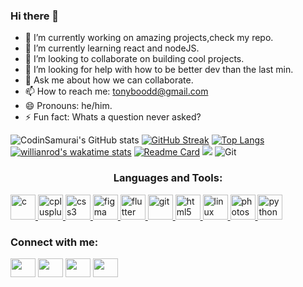 ### Hi there 👋

- 🔭 I’m currently working on amazing projects,check my repo.
- 🌱 I’m currently learning react and nodeJS.
- 👯 I’m looking to collaborate on building cool projects.
- 🤔 I’m looking for help with how to be better dev than the last min.
- 💬 Ask me about how we can collaborate.
- 📫 How to reach me: tonyboodd@gmail.com
- 😄 Pronouns: he/him.
- ⚡ Fun fact: Whats a question never asked?

![CodinSamurai's GitHub stats](https://github-readme-stats.vercel.app/api?username=CodinSamurai&show_icons=true&theme=tokyonight)
[![GitHub Streak](http://github-readme-streak-stats.herokuapp.com?user=CodinSamurai&theme=tokyonight&date_format=M%20j%5B%2C%20Y%5D)](https://git.io/streak-stats)
[![Top Langs](https://github-readme-stats.vercel.app/api/top-langs/?username=CodinSamurai&layout=compact)](https://github.com/CodinSamurai/github-readme-stats)
[![willianrod's wakatime stats](https://github-readme-stats.vercel.app/api/wakatime?username=CodinSamurai)](https://github.com/CodinSamurai/github-readme-stats)
[![Readme Card](https://github-readme-stats.vercel.app/api/pin/?username=CodinSamurai&repo=github-readme-stats)](https://github.com/CodinSamurai/github-readme-stats)
![](https://komarev.com/ghpvc/?username=CodinSamurai&color=244354)
![Git](https://img.shields.io/badge/git-%23F05033.svg?style=for-the-badge&logo=git&logoColor=white)



<h3 align="center">Languages and Tools:</h3>
<p align="left"> <a href="https://www.cprogramming.com/" target="_blank"> <img src="https://devicons.github.io/devicon/devicon.git/icons/c/c-original.svg" alt="c" width="40" height="40"/> </a> <a href="https://www.w3schools.com/cpp/" target="_blank"> <img src="https://devicons.github.io/devicon/devicon.git/icons/cplusplus/cplusplus-original.svg" alt="cplusplus" width="40" height="40"/> </a> <a href="https://www.w3schools.com/css/" target="_blank"> <img src="https://devicons.github.io/devicon/devicon.git/icons/css3/css3-original-wordmark.svg" alt="css3" width="40" height="40"/> </a> <a href="https://www.figma.com/" target="_blank"> <img src="https://www.vectorlogo.zone/logos/figma/figma-icon.svg" alt="figma" width="40" height="40"/> </a> <a href="https://flutter.dev" target="_blank"> <img src="https://www.vectorlogo.zone/logos/flutterio/flutterio-icon.svg" alt="flutter" width="40" height="40"/> </a> <a href="https://git-scm.com/" target="_blank"> <img src="https://www.vectorlogo.zone/logos/git-scm/git-scm-icon.svg" alt="git" width="40" height="40"/> </a> <a href="https://www.w3.org/html/" target="_blank"> <img src="https://devicons.github.io/devicon/devicon.git/icons/html5/html5-original-wordmark.svg" alt="html5" width="40" height="40"/> </a> <a href="https://www.linux.org/" target="_blank"> <img src="https://devicons.github.io/devicon/devicon.git/icons/linux/linux-original.svg" alt="linux" width="40" height="40"/> </a> <a href="https://www.photoshop.com/en" target="_blank"> <img src="https://devicons.github.io/devicon/devicon.git/icons/photoshop/photoshop-plain.svg" alt="photoshop" width="40" height="40"/> </a> <a href="https://www.python.org" target="_blank"> <img src="https://devicons.github.io/devicon/devicon.git/icons/python/python-original.svg" alt="python" width="40" height="40"/> </a> </p>




<h3 align="left">Connect with me:</h3>
<p align="left">
<a href="your link" target="blank"><img align="center" src="https://cdn.jsdelivr.net/npm/simple-icons@3.0.1/icons/twitter.svg" alt="" height="30" width="40" /></a>
<a href="your link" target="blank"><img align="center" src="https://cdn.jsdelivr.net/npm/simple-icons@3.0.1/icons/linkedin.svg" alt="" height="30" width="40" /></a>
<a href="your link" target="blank"><img align="center" src="https://cdn.jsdelivr.net/npm/simple-icons@3.0.1/icons/instagram.svg" alt="" height="30" width="40" /></a>
<a href="your link" target="blank"><img align="center" src="https://cdn.jsdelivr.net/npm/simple-icons@3.0.1/icons/youtube.svg" alt="" height="30" width="40" /></a>
</p>
